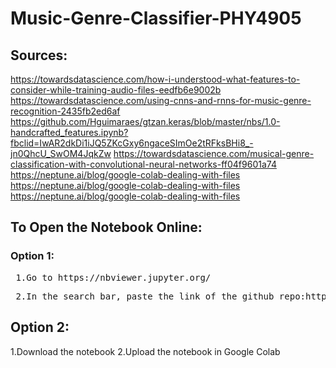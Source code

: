 # Music-Genre-Classifier-PHY4905
## Sources:
https://towardsdatascience.com/how-i-understood-what-features-to-consider-while-training-audio-files-eedfb6e9002b
https://towardsdatascience.com/using-cnns-and-rnns-for-music-genre-recognition-2435fb2ed6af
https://github.com/Hguimaraes/gtzan.keras/blob/master/nbs/1.0-handcrafted_features.ipynb?fbclid=IwAR2dkDi1iJQ5ZKcGxy6ngaceSImOe2tRFksBHi8_-jn0QhcU_SwOM4JqkZw
https://towardsdatascience.com/musical-genre-classification-with-convolutional-neural-networks-ff04f9601a74
https://neptune.ai/blog/google-colab-dealing-with-files
https://neptune.ai/blog/google-colab-dealing-with-files
https://neptune.ai/blog/google-colab-dealing-with-files
## To Open the Notebook Online:
### Option 1:
<pre> 1.Go to https://nbviewer.jupyter.org/ </pre>
<pre> 2.In the search bar, paste the link of the github repo:https://github.com/carguelloM/Music-Genre-Classifier-PHY4905 </pre>

## Option 2:
1.Download the notebook
2.Upload the notebook in Google Colab
